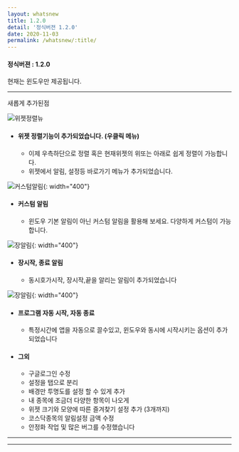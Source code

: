 ```yaml
---
layout: whatsnew
title: 1.2.0
detail: '정식버젼 1.2.0'
date: 2020-11-03
permalink: /whatsnew/:title/
---
```

<h4>정식버젼 : 1.2.0</h4>
현재는 윈도우만 제공됩니다.

---

새롭게 추가된점

![위젯정렬뉴][1]
- #### 위젯 정렬기능이 추가되었습니다. (우클릭 메뉴)
    - 이제 우측하단으로 정렬 혹은 현재위젯의 위또는 아래로 쉽게 정렬이 가능합니다.
    - 위젯에서 알림, 설정등 바로가기 메뉴가 추가되었습니다.

![커스텀알림][2]{: width="400"}
- #### 커스텀 알림 
    -  윈도우 기본 알림이 아닌 커스텀 알림을 활용해 보세요. 다양하게 커스텀이 가능합니다.

![장알림][3]{: width="400"}
- #### 장시작, 종료 알림
    -  동시호가시작, 장시작,끝을 알리는 알림이 추가되었습니다

![장알림][4]{: width="400"}
- #### 프로그램 자동 시작, 자동 종료
    -  특정시간에 앱을 자동으로 끌수있고, 윈도우와 동시에 시작시키는 옵션이 추가되었습니다

- #### 그외
    - 구글로그인 수정
    - 설정을 탭으로 분리
    - 배경만 투명도를 설정 할 수 있게 추가
    - 내 종목에 조금더 다양한 항목이 나오게
    - 위젯 크기와 모양에 따른 즐겨찾기 설정 추가 (3개까지)
    - 코스닥종목의 알림설정 금액 수정
    - 안정화 작업 및 많은 버그를 수정했습니다

---

[1]: https://frombit.github.io/kstock/img/forDes/widgetOrderAdded.png
[2]: https://frombit.github.io/kstock/img/forDes/newNotifySetting.png
[3]: https://frombit.github.io/kstock/img/forDes/marketAlarmAdded.png
[4]: https://frombit.github.io/kstock/img/forDes/autoQuitAndStartAdded.png

--- 
